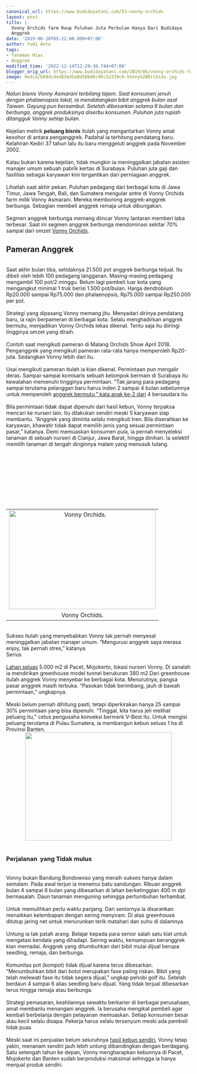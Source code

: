 ```yaml
---
canonical_url: https://www.budidayatani.com/53-vonny-orchids
layout: post
title: |-
  Vonny Orchids farm Raup Puluhan Juta Perbulan Hanya Dari Budidaya
  Anggrek
date: '2019-06-10T05:22:00.000+07:00'
author: Yudi Anto
tags:
- Tanaman Hias
- Anggrek
modified_time: '2022-12-14T12:29:36.744+07:00'
blogger_orig_url: https://www.budidayatani.com/2019/06/vonny-orchids-farm-raup-puluhan-juta.html
image: media/b04dcded85bd5a0d58bdbc96c52339c6-Vonny%2BOrchids.jpg
---
```

<i>Naluri bisnis Vonny Asmarani terbilang tajam. Saat konsumen jenuh dengan phalaenopsis lokal, ia mendatangkan bibit anggrek bulan asal Taiwan. Gayung pun bersambut. Setelah dibesarkan selama 6 bulan dan berbunga, anggrek produksinya diserbu konsumen. Puluhan juta rupiah ditangguk Vonny setiap bulan.</i><br/><br/>Kejelian melirik <b>peluang bisnis</b> itulah yang mengantarkan Vonny amat kesohor di antara penganggrek. Padahal ia terhitung pendatang baru. Kelahiran Kediri 37 tahun lalu itu baru menggeluti anggrek pada November 2002.<br/><br/>Kalau bukan karena kejelian, tidak mungkin ia meninggalkan jabatan asisten manajer umum sebuah pabrik kertas di Surabaya. Puluhan juta gaji dan fasilitas sebagai karyawan kini tergantikan dari perniagaan anggrek.<br/><br/>Lihatlah saat akhir pekan. Puluhan pedagang dari berbagai kota di Jawa Timur, Jawa Tengah, Bali, dan Sumatera mengular antre di Vonny Orchids farm milik Vonny Asmarani. Mereka memborong anggrek-anggrek berbunga. Sebagian membeli anggrek remaja untuk dibungakan.<br/><br/>Segmen anggrek berbunga memang diincar Vonny lantaran memberi laba terbesar. Saat ini segmen anggrek berbunga mendominasi sekitar 70% sampai dari omzet <a href="https://www.google.com/maps/place/Vonny+Orchids/@-7.6624015,112.5368643,15z/data=!4m5!3m4!1s0x0:0xaaf26fdee28a5cd3!8m2!3d-7.6624015!4d112.5368643" rel="nofollow">Vonny Orchids</a>.<br/><h2>Pameran Anggrek</h2><br/>Saat akhir bulan tiba, setidaknya 21.500 pot anggrek berbunga teijual. Itu dibeli oleh lebih 100 pedagang langganan. Masing-masing pedagang mengambil 100 pot/2 minggu. Belum lagi pembeli luar kota yang mengangkut minimal 1 truk berisi 1.500 pot/bulan. Harga dendrobium    Rp20.000 sampai Rp75.000 dan phalaenopsis, Rp75.000 sampai Rp250.000 per pot.<br/><br/>Strategi yang dipasang Vonny memang jitu. Menyadari dirinya pendatang baru, ia rajin berpameran di berbagai kota. Selalu menghadirkan anggrek bermutu, menjadikan Vonny Orchids lekas dikenal. Tentu saja itu diiringi tingginya omzet yang diraih.<br/><br/>Contoh saat mengikuti pameran di Malang Orchids Show April 2018. Penganggrek yang mengikuti pameran rata-rata hanya memperoleh Rp20-juta. Sedangkan Vonny lebih dari itu.<br/><br/>Usai mengikuti pameran itulah ia kian dikenal. Permintaan pun mengalir deras. Sampai-sampai komisaris sebuah kelompok bermain di Surabaya itu kewalahan memenuhi tingginya permintaan. “Tak jarang para pedagang sampai terutama pelanggan baru harus inden 2 sampai 4 bulan sebelumnya untuk memperoleh <a style="width: auto !important;" href="https://www.budidayatani.com/2019/07/oncidium-lidah-tiga-koleksi-hobiis.html" data-wpil-post-to-="data-wpil-post-to-">anggrek bermutu,” kata anak ke-2 dari</a> 4 bersaudara itu.<br/><br/>Bila permintaan tidak dapat dipenuhi dari hasil kebun, Vonny terpaksa mencari ke nurseri lain. Itu dilakukan sendiri meski 5 karyawan siap membantu. “Anggrek yang diminta selalu mengikuti tren. Bila diserahkan ke karyawan, khawatir tidak dapat memilih jenis yang sesuai permintaan pasar,” katanya. Demi memuaskan konsumen pula, ia pernah menyeleksi tanaman di sebuah nurseri di Cianjur, Jawa Barat, hingga dinihari. Ia selektif memilih tanaman di tengah dinginnya malam yang menusuk tulang.<br/><table style="margin-left: auto; margin-right: auto; text-align: center;" cellspacing="0" cellpadding="0" align="center"><br/><tbody><br/><tr><br/><td style="text-align: center;"><a style="margin-left: auto; margin-right: auto;" href="https://i2.wp.com/1.bp.blogspot.com/-C6N653KWWhc/XP0P_Jna52I/AAAAAAAABxs/niUJlsxyOpo4Q0rhea9roeWqSGpi4E5KwCEwYBhgL/s1600/Vonny%2BOrchids.jpg?ssl=1"><img title="" src="https://i0.wp.com/1.bp.blogspot.com/-C6N653KWWhc/XP0P_Jna52I/AAAAAAAABxs/niUJlsxyOpo4Q0rhea9roeWqSGpi4E5KwCEwYBhgL/s400/Vonny%2BOrchids.jpg?resize=400%2C270&amp;ssl=1" alt="Vonny Orchids." width="400" height="270" border="0" data-original-height="540" data-original-width="800" data-recalc-dims="1" /></a></td><br/></tr><br/><tr><br/><td style="text-align: center;">Vonny Orchids.</td><br/></tr><br/></tbody><br/></table><br/>Sukses itulah yang menyebabkan Vonny tak pernah menyesal meninggalkan jabatan manajer umum. “Mengurusi anggrek saya merasa enjoy, tak pernah stres,” katanya.<br/>Serius<br/><br/><a href="https://www.budidayatani.com/2019/06/raup-untung-jutaan-rupiah-lewat.html">Lahan seluas</a> 5.000 m2 di Pacet, Mojokerto, lokasi nurseri Vonny. Di sanalah ia mendirikan greenhouse model tunnel berukuran 380 m2.Dari greenhouse itulah anggrek Vonny menyebar ke berbagai kota. Menurutnya, pangsa pasar anggrek masih terbuka. “Pasokan tidak berimbang, jauh di bawah permintaan,” ungkapnya.<br/><br/>Meski belum pernah dihitung pasti, tetapi diperkirakan hanya 25 sampai 30% permintaan yang bisa dipenuhi. “Tinggal, kita harus jeli melihat peluang itu,” cetus pengusaha konveksi bermerk V-Best itu. Untuk mengisi peluang terutama di Pulau Sumatera, ia membangun kebun seluas 1 ha di Provinsi Banten.<br/><div style="clear: both; text-align: center;"><a style="margin-left: 1em; margin-right: 1em;" href="https://i2.wp.com/1.bp.blogspot.com/-DGD6JNO9rOA/XP0R452DGkI/AAAAAAAABx0/IROZlbdJhyUJDMcuBVzuzeD4TKj2AvNpgCLcBGAs/s1600/anggrek_800x592.jpg?ssl=1"><img src="https://i0.wp.com/1.bp.blogspot.com/-DGD6JNO9rOA/XP0R452DGkI/AAAAAAAABx0/IROZlbdJhyUJDMcuBVzuzeD4TKj2AvNpgCLcBGAs/s400/anggrek_800x592.jpg?resize=400%2C295&amp;ssl=1" width="400" height="295" border="0" data-original-height="592" data-original-width="800" data-recalc-dims="1" /></a></div><br/><h3>Perjalanan  yang Tidak mulus</h3><br/>Vonny bukan Bandung Bondowoso yang meraih sukses hanya dalam semalam. Pada awal terjun ia menemui batu sandungan. Ribuan anggrek bulan 4 sampai 6 bulan yang dibesarkan di lahan berketinggian 400 m dpi bermasalah. Daun tanaman menguning sehingga pertumbuhan terhambat.<br/><br/>Untuk memulihkan perlu waktu panjang. Dari seniornya ia disarankan menaikkan kelembapan dengan sering menyiram. Di atas greenhouse ditutup jaring net untuk menurunkan terik matahari dan suhu di dalamnya.<br/><br/>Untung ia tak patah arang. Belajar kepada para senior salah satu kiat untuk mengatasi kendala yang dihadapi. Seiring waktu, kemampuan beranggrek kian memadai. Anggrek yang ditumbuhkan dari bibit mulai dijual berupa seedling, remaja, dan berbunga.<br/><br/>Komunitas pot (kompot) tidak dijual karena terus dibesarkan. “Menumbuhkan bibit dari botol merupakan fase paling riskan. Bibit yang telah melewati fase itu tidak segera dijual,” ungkap pehobi golf itu. Setelah berdaun 4 sampai 6 alias seedling baru dijual. Yang tidak terjual dibesarkan terus hingga remaja atau berbunga.<br/><br/>Strategi pemasaran, keahliannya sewaktu berkarier di berbagai perusahaan, amat membantu menangani anggrek. Ia berusaha mengikat pembeli agar kembali berbelanja dengan pelayanan memuaskan. Setiap konsumen besar atau kecil selalu disapa. Pekerja harus selalu tersenyum meski ada pembeli tidak puas.<br/><br/>Meski saat ini penjualan belum seluruhnya <a href="https://www.budidayatani.com/raup-untung-jutaan-rupiah-lewat.html">hasil kebun sendiri</a>, Vonny tetap yakin, menanam sendiri jauh lebih untung dibandingkan dengan berdagang. Satu setengah tahun ke depan, Vonny mengharapkan kebunnya di Pacet, Mojokerto dan Banten sudah berproduksi maksimal sehingga ia hanya menjual produk sendiri.